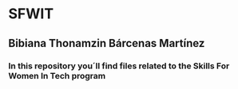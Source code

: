 # SFWIT
## Bibiana Thonamzin Bárcenas Martínez
### In this repository you´ll find files related to the Skills For Women In Tech program
